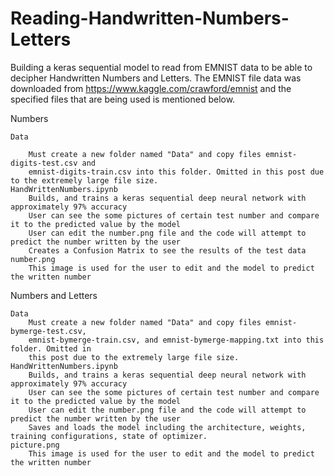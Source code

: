 # Reading-Handwritten-Numbers-Letters
Building a keras sequential model to read from EMNIST data to be able to decipher Handwritten Numbers and Letters.
The EMNIST file data was downloaded from https://www.kaggle.com/crawford/emnist and the specified files that are
being used is mentioned below.

Numbers

	Data
	
		Must create a new folder named "Data" and copy files emnist-digits-test.csv and 
		emnist-digits-train.csv into this folder. Omitted in this post due to the extremely large file size.
	HandWrittenNumbers.ipynb 
		Builds, and trains a keras sequential deep neural network with approximately 97% accuracy
		User can see the some pictures of certain test number and compare it to the predicted value by the model
		User can edit the number.png file and the code will attempt to predict the number written by the user
		Creates a Confusion Matrix to see the results of the test data
	number.png
		This image is used for the user to edit and the model to predict the written number
		
Numbers and Letters

	Data
		Must create a new folder named "Data" and copy files emnist-bymerge-test.csv, 
		emnist-bymerge-train.csv, and emnist-bymerge-mapping.txt into this folder. Omitted in 
		this post due to the extremely large file size.
	HandWrittenNumbers.ipynb 
		Builds, and trains a keras sequential deep neural network with approximately 97% accuracy
		User can see the some pictures of certain test number and compare it to the predicted value by the model
		User can edit the number.png file and the code will attempt to predict the number written by the user
		Saves and loads the model including the architecture, weights, training configurations, state of optimizer.
	picture.png
		This image is used for the user to edit and the model to predict the written number
